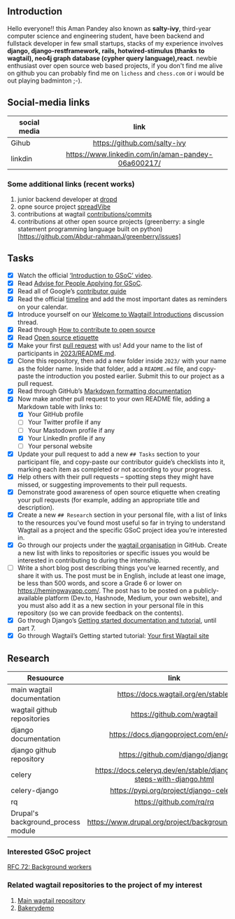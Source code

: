 ## Introduction
Hello everyone!! this Aman Pandey also known as **salty-ivy**, third-year computer science and engineering student, have been backend and fullstack developer
in few small startups, stacks of my experience involves **django, django-restframework, rails, hotwired-stimulus (thanks to wagtail), neo4j graph database (cypher query language),react**. newbie enthusiast over open source web based projects, if you don't find me alive on github you can probably find me on `lichess` and `chess.com` or i would be out playing badminton ;-).

## Social-media links

| social media | link |
|--------------|:-----:|
| Gihub |  https://github.com/salty-ivy |
| linkdin |  https://www.linkedin.com/in/aman-pandey-06a600217/ |

### Some additional links (recent works)
1. junior backend developer at [dropd](https://www.dropd.network/)
2. opne source project [spreadVibe](https://github.com/salty-ivy/SpreadVibe)
3. contributions at wagtail [contributions/commits](https://github.com/wagtail/wagtail/commits?author=salty-ivy)
4. contributions at other open source projects  (greenberry: a single statement programming language built on python)[https://github.com/Abdur-rahmaanJ/greenberry/issues]

## Tasks

- [x] Watch the official [‘Introduction to GSoC’ video](https://www.youtube.com/watch?v=7jD2tChhrWM&feature=youtu.be).
- [x] Read [Advise for People Applying for GSoC](https://developers.google.com/open-source/gsoc/help/student-advice).
- [x] Read all of Google’s [contributor guide](https://google.github.io/gsocguides/student/)
- [x] Read the official [timeline](https://developers.google.com/open-source/gsoc/timeline) and add the most important dates as reminders on your calendar.
- [x] Introduce yourself on our [Welcome to Wagtail! Introductions](https://github.com/wagtail/gsoc/discussions/1) discussion thread.
- [x] Read through [How to contribute to open source](https://opensource.guide/how-to-contribute/)
- [x] Read [Open source etiquette](https://developer.mozilla.org/en-US/docs/MDN/Community/Open_source_etiquette)
- [x] Make your first [pull request](https://docs.github.com/en/pull-requests/collaborating-with-pull-requests/proposing-changes-to-your-work-with-pull-requests/creating-a-pull-request) with us! Add your name to the list of participants in [2023/README.md](2023/README.md).
- [x] Clone this repository, then add a new folder inside `2023/` with your name as the folder name. Inside that folder, add a `README.md` file, and copy-paste the introduction you posted earlier. Submit this to our project as a pull request.
- [x] Read through GitHub’s [Markdown formatting documentation](https://docs.github.com/en/get-started/writing-on-github/getting-started-with-writing-and-formatting-on-github/basic-writing-and-formatting-syntax)
- [x] Now make another pull request to your own README file, adding a Markdown table with links to:
  - [x] Your GitHub profile
  - [ ] Your Twitter profile if any
  - [ ] Your Mastodown profile if any
  - [x] Your LinkedIn profile if any
  - [ ] Your personal website 
- [x] Update your pull request to add a new `## Tasks` section to your participant file, and copy-paste our contributor guide’s checklists into it, marking each item as completed or not according to your progress.
- [x] Help others with their pull requests – spotting steps they might have missed, or suggesting improvements to their pull requests.
- [x] Demonstrate good awareness of open source etiquette when creating your pull requests (for example, adding an appropriate title and description).
- [x] Create a new `## Research` section in your personal file, with a list of links to the resources you’ve found most useful so far in trying to understand Wagtail as a project and the specific GSoC project idea you’re interested in.
- [x] Go through our projects under the [wagtail organisation](https://github.com/wagtail) in GitHub. Create a new list with links to repositories or specific issues you would be interested in contributing to during the internship.
- [ ] Write a short blog post describing things you’ve learned recently, and share it with us. The post must be in English, include at least one image, be less than 500 words, and score a Grade 6 or lower on <https://hemingwayapp.com/>. The post has to be posted on a publicly-available platform (Dev.to, Hashnode, Medium, your own website), and you must also add it as a new section in your personal file in this repository (so we can provide feedback on the contents).
- [x] Go through Django’s [Getting started documentation and tutorial](https://docs.djangoproject.com/en/4.1/intro/), until part 7.
- [x] Go through Wagtail’s Getting started tutorial: [Your first Wagtail site](https://docs.wagtail.org/en/stable/getting_started/tutorial.html)

## Research


| Resuource | link |
|--------------|:-----:|
| main wagtail documentation | https://docs.wagtail.org/en/stable/ |
| wagtail github repositories |  https://github.com/wagtail |
| django documentation | https://docs.djangoproject.com/en/4.1/ |
| django github repository | https://github.com/django/django |
| celery | https://docs.celeryq.dev/en/stable/django/first-steps-with-django.html |
| celery-django | https://pypi.org/project/django-celery/ |
| rq | https://github.com/rq/rq |
| Drupal's background_process module | https://www.drupal.org/project/background_process |

### Interested GSoC project
[RFC 72: Background workers](https://github.com/wagtail/wagtail/wiki/Google-Summer-of-Code-2023#rfc-72-background-workers)

### Related wagtail repositories to the project of my interest
1. [Main wagtail repository](https://github.com/wagtail/wagtail)
2. [Bakerydemo](https://github.com/wagtail/wagtail-bakery)

